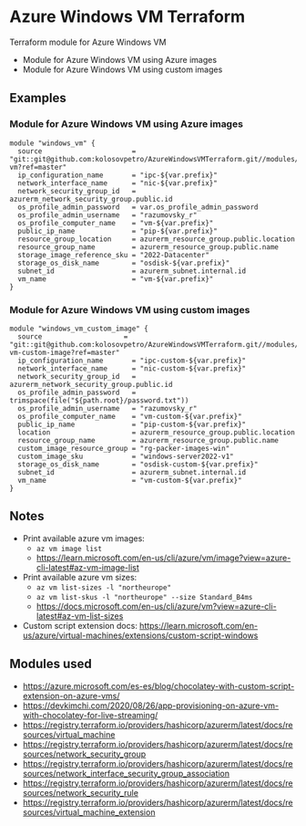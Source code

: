 # Azure Windows VM Terraform

Terraform module for Azure Windows VM

- Module for Azure Windows VM using Azure images
- Module for Azure Windows VM using custom images

## Examples

### Module for Azure Windows VM using Azure images

```hcl
module "windows_vm" {
  source                      = "git::git@github.com:kolosovpetro/AzureWindowsVMTerraform.git//modules/windows-vm?ref=master"
  ip_configuration_name       = "ipc-${var.prefix}"
  network_interface_name      = "nic-${var.prefix}"
  network_security_group_id   = azurerm_network_security_group.public.id
  os_profile_admin_password   = var.os_profile_admin_password
  os_profile_admin_username   = "razumovsky_r"
  os_profile_computer_name    = "vm-${var.prefix}"
  public_ip_name              = "pip-${var.prefix}"
  resource_group_location     = azurerm_resource_group.public.location
  resource_group_name         = azurerm_resource_group.public.name
  storage_image_reference_sku = "2022-Datacenter"
  storage_os_disk_name        = "osdisk-${var.prefix}"
  subnet_id                   = azurerm_subnet.internal.id
  vm_name                     = "vm-${var.prefix}"
}
```

### Module for Azure Windows VM using custom images

```hcl
module "windows_vm_custom_image" {
  source                    = "git::git@github.com:kolosovpetro/AzureWindowsVMTerraform.git//modules/windows-vm-custom-image?ref=master"
  ip_configuration_name       = "ipc-custom-${var.prefix}"
  network_interface_name      = "nic-custom-${var.prefix}"
  network_security_group_id   = azurerm_network_security_group.public.id
  os_profile_admin_password   = trimspace(file("${path.root}/password.txt"))
  os_profile_admin_username   = "razumovsky_r"
  os_profile_computer_name    = "vm-custom-${var.prefix}"
  public_ip_name              = "pip-custom-${var.prefix}"
  location                    = azurerm_resource_group.public.location
  resource_group_name         = azurerm_resource_group.public.name
  custom_image_resource_group = "rg-packer-images-win"
  custom_image_sku            = "windows-server2022-v1"
  storage_os_disk_name        = "osdisk-custom-${var.prefix}"
  subnet_id                   = azurerm_subnet.internal.id
  vm_name                     = "vm-custom-${var.prefix}"
}
```

## Notes

- Print available azure vm images:
  - `az vm image list`
  - https://learn.microsoft.com/en-us/cli/azure/vm/image?view=azure-cli-latest#az-vm-image-list
- Print available azure vm sizes:
  - `az vm list-sizes -l "northeurope"`
  - `az vm list-skus -l "northeurope" --size Standard_B4ms`
  - https://docs.microsoft.com/en-us/cli/azure/vm?view=azure-cli-latest#az-vm-list-sizes
- Custom script extension
  docs: https://learn.microsoft.com/en-us/azure/virtual-machines/extensions/custom-script-windows

## Modules used

- https://azure.microsoft.com/es-es/blog/chocolatey-with-custom-script-extension-on-azure-vms/
- https://devkimchi.com/2020/08/26/app-provisioning-on-azure-vm-with-chocolatey-for-live-streaming/
- https://registry.terraform.io/providers/hashicorp/azurerm/latest/docs/resources/virtual_machine
- https://registry.terraform.io/providers/hashicorp/azurerm/latest/docs/resources/network_security_group
- https://registry.terraform.io/providers/hashicorp/azurerm/latest/docs/resources/network_interface_security_group_association
- https://registry.terraform.io/providers/hashicorp/azurerm/latest/docs/resources/network_security_rule
- https://registry.terraform.io/providers/hashicorp/azurerm/latest/docs/resources/virtual_machine_extension
